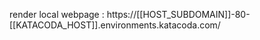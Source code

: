 

render local webpage : https://[[HOST_SUBDOMAIN]]-80-[[KATACODA_HOST]].environments.katacoda.com/


